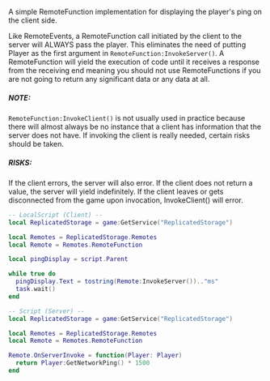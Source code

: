 A simple RemoteFunction implementation for displaying the player's ping on the client side.

Like RemoteEvents, a RemoteFunction call initiated by the client to the server will ALWAYS pass the player. This eliminates the need of putting Player as the first argument in `RemoteFunction:InvokeServer()`. A RemoteFunction will yield the execution of code until it receives a response from the receiving end meaning you should not use RemoteFunctions if you are not going to return any significant data or any data at all.

##### NOTE:
`RemoteFunction:InvokeClient()` is not usually used in practice because there will almost always be no instance that a client has information that the server does not have. If invoking the client is really needed, certain risks should be taken.

##### RISKS:
If the client errors, the server will also error.
If the client does not return a value, the server will yield indefinitely.
If the client leaves or gets disconnected from the game upon invocation, InvokeClient() will error.

```lua
-- LocalScript (Client) --
local ReplicatedStorage = game:GetService("ReplicatedStorage")

local Remotes = ReplicatedStorage.Remotes
local Remote = Remotes.RemoteFunction

local pingDisplay = script.Parent

while true do
  pingDisplay.Text = tostring(Remote:InvokeServer()).."ms"
  task.wait()
end

-- Script (Server) --
local ReplicatedStorage = game:GetService("ReplicatedStorage")

local Remotes = ReplicatedStorage.Remotes
local Remote = Remotes.RemoteFunction

Remote.OnServerInvoke = function(Player: Player)
  return Player:GetNetworkPing() * 1500
end
```
